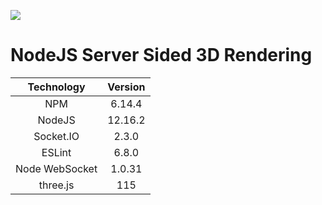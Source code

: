 

![](https://github.com/BlNARYFOUR/nodejs_server_sided_3D_rendering/workflows/Server%20CI/badge.svg) <h1>NodeJS Server Sided 3D Rendering</h1>

|   Technology   | Version |
|:--------------:|:-------:|
|       NPM      |  6.14.4 |
|     NodeJS     | 12.16.2 |
|    Socket.IO   |  2.3.0  |
|     ESLint     |  6.8.0  |
| Node WebSocket |  1.0.31 |
|    three.js    |   115   |
